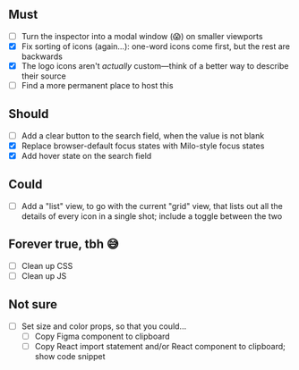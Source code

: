 ## Must
- [ ] Turn the inspector into a modal window (😱) on smaller viewports
- [x] Fix sorting of icons (again...): one-word icons come first, but the rest are backwards
- [x] The logo icons aren't _actually_ custom—think of a better way to describe their source
- [ ] Find a more permanent place to host this

## Should
- [ ] Add a clear button to the search field, when the value is not blank
- [x] Replace browser-default focus states with Milo-style focus states
- [x] Add hover state on the search field

## Could
- [ ] Add a "list" view, to go with the current "grid" view, that lists out all the details of every icon in a single shot; include a toggle between the two

## Forever true, tbh 😅
- [ ] Clean up CSS 
- [ ] Clean up JS

## Not sure
- [ ] Set size and color props, so that you could...
    - [ ] Copy Figma component to clipboard
    - [ ] Copy React import statement and/or React component to clipboard; show code snippet